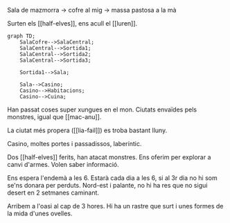 Sala de mazmorra -> cofre al mig -> massa pastosa a la mà

Surten els [[half-elves]], ens acull el [[luren]].

```mermaid
graph TD;
    SalaCofre-->SalaCentral;
    SalaCentral-->Sortida1;
    SalaCentral-->Sortida2;
    SalaCentral-->Sortida3;

    Sortida1-->Sala;

    Sala-->Casino;
    Casino-->Habitacions;
    Casino-->Cuina;
```

Han passat coses super xungues en el mon. Ciutats envaïdes pels monstres, igual que [[mac-anu]].

La ciutat més propera ([[lia-fail]]) es troba bastant lluny. 

Casino, moltes portes i passadissos, laberíntic.

Dos [[half-elves]] ferits, han atacat monstres. Ens oferim per explorar a canvi d'armes. Volen saber informació.

Ens espera l'endemà a les 6. Estarà cada dia a les 6, si al 3r dia no hi som se'ns donara per perduts.
Nord-est i palante, no hi ha res que no sigui desert en 2 setmanes caminant.

Arribem a l'oasi al cap de 3 hores. Hi ha un rastre que surt i unes formes de la mida d'unes ovelles.
